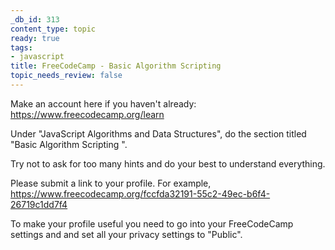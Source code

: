 ```yaml
---
_db_id: 313
content_type: topic
ready: true
tags:
- javascript
title: FreeCodeCamp - Basic Algorithm Scripting
topic_needs_review: false
---
```


Make an account here if you haven't already: https://www.freecodecamp.org/learn

Under "JavaScript Algorithms and Data Structures", do the section titled "Basic Algorithm Scripting ".

Try not to ask for too many hints and do your best to understand everything.

Please submit a link to your profile. For example, https://www.freecodecamp.org/fccfda32191-55c2-49ec-b6f4-26719c1dd7f4

To make your profile useful you need to go into your FreeCodeCamp settings and and set all your privacy settings to "Public".